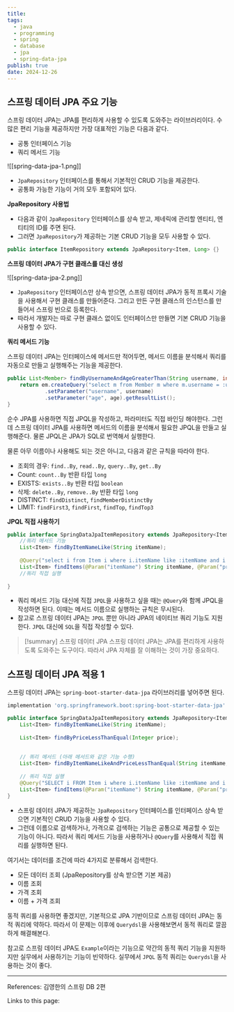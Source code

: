 ```yaml
---
title: 
tags:
  - java
  - programming
  - spring
  - database
  - jpa
  - spring-data-jpa
publish: true
date: 2024-12-26
---
```

## 스프링 데이터 JPA 주요 기능
스프링 데이터 JPA는 JPA를 편리하게 사용할 수 있도록 도와주는 라이브러리이다. 수많은 편리 기능을 제공하지만 가장 대표적인 기능은 다음과 같다.
- 공통 인터페이스 기능
- 쿼리 메서드 기능

![[spring-data-jpa-1.png]]

- `JpaRepository` 인터페이스를 통해서 기본적인 CRUD 기능을 제공한다.
- 공통화 가능한 기능이 거의 모두 포함되어 있다.

**JpaRepository 사용법**

- 다음과 같이 `JpaRepository` 인터페이스를 상속 받고, 제네릭에 관리할 엔티티, 엔티티의 ID를 주면 된다.
- 그러면 `JpaRepository`가 제공하는 기본 CRUD 기능을 모두 사용할 수 있다.

```java
public interface ItemRepository extends JpaRepository<Item, Long> {}
```


**스프링 데이터 JPA가 구현 클래스를 대신 생성**

![[spring-data-jpa-2.png]]

- `JpaRepository` 인터페이스만 상속 받으면, 스프링 데이터 JPA가 동적 프록시 기술을 사용해서 구현 클래스를 만들어준다. 그리고 만든 구현 클래스의 인스턴스를 만들어서 스프링 빈으로 등록한다.
- 따라서 개발자는 따로 구현 클래스 없이도 인터페이스만 만들면 기본 CRUD 기능을 사용할 수 있다.


**쿼리 메서드 기능**

스프링 데이터 JPA는 인터페이스에 메서드만 적어두면, 메서드 이름을 분석해서 쿼리를 자동으로 만들고 실행해주는 기능을 제공한다.

```java title="순수 JPA 리포지토리"
public List<Member> findByUsernameAndAgeGreaterThan(String username, int age) {
	return em.createQuery("select m from Member m where m.username = :username and m.age > :age")
			.setParameter("username", username)
			.setParameter("age", age).getResultList();
}
```

순수 JPA를 사용하면 직접 JPQL을 작성하고, 파라미터도 직접 바인딩 해야한다. 그런데 스프링 데이터 JPA를 사용하면 메서드의 이름을 분석해서 필요한 JPQL을 만들고 실행해준다. 물론 JPQL은 JPA가 SQL로 번역해서 실행한다.

물론 아무 이름이나 사용해도 되는 것은 아니고, 다음과 같은 규칙을 따라야 한다.

- 조회의 경우: `find..By`, `read..By`, `query..By`, `get..By`
- Count: `count..By` 반환 타입 `long`
- EXISTS: `exists..By` 반환 타입 `boolean`
- 삭제: `delete..By`, `remove..By` 반환 타입 `long`
- DISTINCT: `findDistinct`, `findMemberDistinctBy`
- LIMIT: `findFirst3`, `findFirst`, `findTop`, `findTop3`

**JPQL 직접 사용하기**

```java
public interface SpringDataJpaItemRepository extends JpaRepository<Item, Long> {
	//쿼리 메서드 기능
	List<Item> findByItemNameLike(String itemName);
	
	@Query("select i from Item i where i.itemName like :itemName and i.price <= : price")
	List<Item> findItems(@Param("itemName") String itemName, @Param("price") Integer price);
	//쿼리 직접 실행
	
}
```

- 쿼리 메서드 기능 대신에 직접 `JPQL`을 사용하고 싶을 때는 `@Query`와 함께 JPQL을 작성하면 된다. 이때는 메서드 이름으로 실행하는 규칙은 무시된다.
- 참고로 스프링 데이터 JPA는 `JPQL` 뿐만 아니라 JPA의 네이티브 쿼리 기능도 지원한다. `JPQL` 대신에 `SQL`을 직접 작성할 수 있다.

> [!summary] 스프링 데이터 JPA
> 스프링 데이터 JPA는 JPA를 편리하게 사용하도록 도와주는 도구이다. 따라서 JPA 자체를 잘 이해하는 것이 가장 중요하다.

## 스프링 데이터 JPA 적용 1
스프링 데이터 JPA는 `spring-boot-starter-data-jpa` 라이브러리를 넣어주면 된다.

```gradle title="build.gradle"
implementation 'org.springframework.boot:spring-boot-starter-data-jpa'
```


```java
public interface SpringDataJpaItemRepository extends JpaRepository<Item, Long> {  
    List<Item> findByItemNameLike(String itemName);  
  
    List<Item> findByPriceLessThanEqual(Integer price);  
  
  
    // 쿼리 메서드 (아래 메서드와 같은 기능 수행)  
    List<Item> findByItemNameLikeAndPriceLessThanEqual(String itemName, Integer price);  
  
    // 쿼리 직접 실행  
    @Query("SELECT i FROM Item i where i.itemName like :itemName and i.price <= :price")  
    List<Item> findItems(@Param("itemName") String itemName, @Param("price") Integer price);  
}
```
- 스프링 데이터 JPA가 제공하는 `JpaRepository` 인터페이스를 인터페이스 상속 받으면 기본적인 CRUD 기능을 사용할 수 있다.
- 그런데 이름으로 검색하거나, 가격으로 검색하는 기능은 공통으로 제공할 수 있는 기능이 아니다. 따라서 쿼리 메서드 기능을 사용하거나 `@Query`를 사용해서 직접 쿼리를 실행하면 된다.

여기서는 데이터를 조건에 따라 4가지로 분류해서 검색한다.
- 모든 데이터 조회 (JpaRepository를 상속 받으면 기본 제공)
- 이름 조회
- 가격 조회
- 이름 + 가격 조회

동적 쿼리를 사용하면 좋겠지만, 기본적으로 JPA 기반이므로 스프링 데이터 JPA는 동적 쿼리에 약하다. 따라서 이 문제는 이후에 `Querydsl`을 사용해보면서 동적 쿼리로 깔끔하게 해결해본다.

참고로 스프링 데이터 JPA도 `Example`이라는 기능으로 약간의 동적 쿼리 기능을 지원하지만 실무에서 사용하기는 기능이 빈약하다. 실무에서 `JPQL` 동적 쿼리는 `Querydsl`을 사용하는 것이 좋다.



---
References: 김영한의 스프링 DB 2편

Links to this page: 